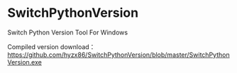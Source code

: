 # SwitchPythonVersion
Switch Python Version Tool For Windows


Compiled version download：
https://github.com/hyzx86/SwitchPythonVersion/blob/master/SwitchPythonVersion.exe
